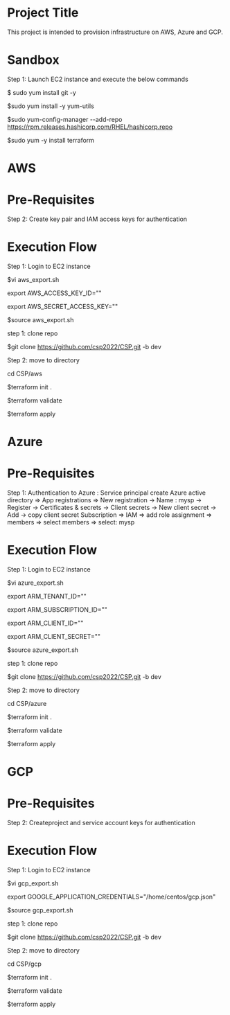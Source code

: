 Project Title
=====================
This project is intended to provision infrastructure on AWS, Azure and GCP.

# Sandbox
Step 1: Launch EC2 instance and execute the below commands

$ sudo yum install git -y

$sudo yum install -y yum-utils

$sudo yum-config-manager --add-repo https://rpm.releases.hashicorp.com/RHEL/hashicorp.repo

$sudo yum -y install terraform


AWS
======

Pre-Requisites
============================
Step 2: Create key pair and IAM access keys for authentication

Execution Flow
=====================

Step 1: Login to EC2 instance

$vi aws_export.sh

export AWS_ACCESS_KEY_ID=""

export AWS_SECRET_ACCESS_KEY=""

$source aws_export.sh


step 1: clone repo

$git clone https://github.com/csp2022/CSP.git -b dev

Step 2: move to directory

cd CSP/aws

$terraform init .

$terraform validate 

$terraform apply 

Azure
=======
Pre-Requisites
============================
Step 1: Authentication to Azure : Service principal
create 
Azure active directory => App registrations => New registration -> Name : mysp -> Register -> Certificates & secrets -> Client secrets -> New client secret -> Add -> copy client secret
Subscription => IAM => add role assignment => members => select members => select: mysp


Execution Flow
=====================

Step 1: Login to EC2 instance

$vi azure_export.sh

export ARM_TENANT_ID=""

export ARM_SUBSCRIPTION_ID=""

export ARM_CLIENT_ID=""

export ARM_CLIENT_SECRET=""

$source azure_export.sh


step 1: clone repo

$git clone https://github.com/csp2022/CSP.git -b dev

Step 2: move to directory

cd CSP/azure

$terraform init .

$terraform validate 

$terraform apply 


GCP
=======
Pre-Requisites
============================
Step 2: Createproject and service account keys for authentication


Execution Flow
=====================

Step 1: Login to EC2 instance

$vi gcp_export.sh

export GOOGLE_APPLICATION_CREDENTIALS="/home/centos/gcp.json"

$source gcp_export.sh


step 1: clone repo

$git clone https://github.com/csp2022/CSP.git -b dev

Step 2: move to directory

cd CSP/gcp

$terraform init .

$terraform validate 

$terraform apply 
